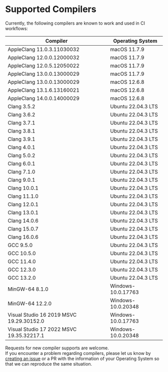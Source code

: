 # Supported Compilers

Currently, the following compilers are known to work and used in CI workflows:

| Compiler                                 | Operating System   |
| ---------------------------------------- | ------------------ |
| AppleClang 11.0.3.11030032               | macOS 11.7.9       |
| AppleClang 12.0.0.12000032               | macOS 11.7.9       |
| AppleClang 12.0.5.12050022               | macOS 11.7.9       |
| AppleClang 13.0.0.13000029               | macOS 11.7.9       |
| AppleClang 13.0.0.13000029               | macOS 12.6.8       |
| AppleClang 13.1.6.13160021               | macOS 12.6.8       |
| AppleClang 14.0.0.14000029               | macOS 12.6.8       |
| Clang 3.5.2                              | Ubuntu 22.04.3 LTS |
| Clang 3.6.2                              | Ubuntu 22.04.3 LTS |
| Clang 3.7.1                              | Ubuntu 22.04.3 LTS |
| Clang 3.8.1                              | Ubuntu 22.04.3 LTS |
| Clang 3.9.1                              | Ubuntu 22.04.3 LTS |
| Clang 4.0.1                              | Ubuntu 22.04.3 LTS |
| Clang 5.0.2                              | Ubuntu 22.04.3 LTS |
| Clang 6.0.1                              | Ubuntu 22.04.3 LTS |
| Clang 7.1.0                              | Ubuntu 22.04.3 LTS |
| Clang 9.0.1                              | Ubuntu 22.04.3 LTS |
| Clang 10.0.1                             | Ubuntu 22.04.3 LTS |
| Clang 11.1.0                             | Ubuntu 22.04.3 LTS |
| Clang 12.0.1                             | Ubuntu 22.04.3 LTS |
| Clang 13.0.1                             | Ubuntu 22.04.3 LTS |
| Clang 14.0.6                             | Ubuntu 22.04.3 LTS |
| Clang 15.0.7                             | Ubuntu 22.04.3 LTS |
| Clang 16.0.6                             | Ubuntu 22.04.3 LTS |
| GCC 9.5.0                                | Ubuntu 22.04.3 LTS |
| GCC 10.5.0                               | Ubuntu 22.04.3 LTS |
| GCC 11.4.0                               | Ubuntu 22.04.3 LTS |
| GCC 12.3.0                               | Ubuntu 22.04.3 LTS |
| GCC 13.2.0                               | Ubuntu 22.04.3 LTS |
| MinGW-64 8.1.0                           | Windows-10.0.17763 |
| MinGW-64 12.2.0                          | Windows-10.0.20348 |
| Visual Studio 16 2019 MSVC 19.29.30152.0 | Windows-10.0.17763 |
| Visual Studio 17 2022 MSVC 19.35.32217.1 | Windows-10.0.20348 |

Requests for new compiler supports are welcome.  
If you encounter a problem regarding compilers, please let us know by [creating an issue](https://github.com/fktn-k/fkYAML/issues/new?assignees=&labels=kind%3A+bug&projects=&template=bug-report.yml) or a PR with the information of your Operating System so that we can reproduce the same situation.  
